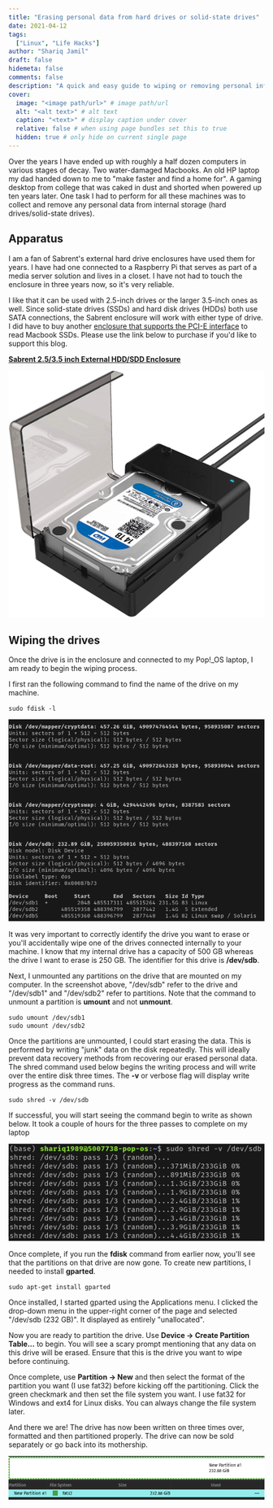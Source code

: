 ```yaml
---
title: "Erasing personal data from hard drives or solid-state drives"
date: 2021-04-12
tags:
  ["Linux", "Life Hacks"]
author: "Shariq Jamil"
draft: false
hidemeta: false
comments: false
description: "A quick and easy guide to wiping or removing personal information from hard drives or solid-state drives before you sell or get rid of them"
cover:
  image: "<image path/url>" # image path/url
  alt: "<alt text>" # alt text
  caption: "<text>" # display caption under cover
  relative: false # when using page bundles set this to true
  hidden: true # only hide on current single page
---
```


Over the years I have ended up with roughly a half dozen computers in various stages of decay. Two water-damaged Macbooks. An old HP laptop my dad handed down to me to "make faster and find a home for". A gaming desktop from college that was caked in dust and shorted when powered up ten years later. One task I had to perform for all these machines was to collect and remove any personal data from internal storage (hard drives/solid-state drives). 

## Apparatus
I am a fan of Sabrent's external hard drive enclosures have used them for years. I have had one connected to a Raspberry Pi that serves as part of a media server solution and lives in a closet. I have not had to touch the enclosure in three years now, so it's very reliable. 

I like that it can be used with 2.5-inch drives or the larger 3.5-inch ones as well. Since solid-state drives (SSDs) and hard disk drives (HDDs) both use SATA connections, the Sabrent enclosure will work with either type of drive. I did have to buy another [enclosure that supports the PCI-E interface](https://amzn.to/3tczE0g) to read Macbook SSDs. Please use the link below to purchase if you'd like to support this blog. 

[**Sabrent 2.5/3.5 inch External HDD/SDD Enclosure**](https://amzn.to/3da93v0)

![regular](sabrent.jpg)

## Wiping the drives
Once the drive is in the enclosure and connected to my Pop!_OS laptop, I am ready to begin the wiping process. 

I first ran the following command to find the name of the drive on my machine. 

    sudo fdisk -l

![regular](fdisk.png)

It was very important to correctly identify the drive you want to erase or you'll accidentally wipe one of the drives connected internally to your machine. I know that my internal drive has a capacity of 500 GB whereas the drive I want to erase is 250 GB. The identifier for this drive is **/dev/sdb**. 

Next, I unmounted any partitions on the drive that are mounted on my computer. In the screenshot above, "/dev/sdb" refer to the drive and "/dev/sdb1" and "/dev/sdb2" refer to partitions. Note that the command to unmount a partition is **umount** and not **unmount**.

    sudo umount /dev/sdb1
    sudo umount /dev/sdb2

Once the partitions are unmounted, I could start erasing the data. This is performed by writing "junk" data on the disk repeatedly. This will ideally prevent data recovery methods from recovering our erased personal data. The shred command used below begins the writing process and will write over the entire disk three times. The **-v** or verbose flag will display write progress as the command runs. 

    sudo shred -v /dev/sdb

If successful, you will start seeing the command begin to write as shown below. It took a couple of hours for the three passes to complete on my laptop 

![regular](shred.png)

Once complete, if you run the **fdisk** command from earlier now, you'll see that the partitions on that drive are now gone. To create new partitions, I needed to install **gparted**.

    sudo apt-get install gparted

Once installed, I started gparted using the Applications menu. I clicked the drop-down menu in the upper-right corner of the page and selected "/dev/sdb (232 GB)". It displayed as entirely "unallocated". 

Now you are ready to partition the drive. Use **Device -> Create Partition Table...** to begin. You will see a scary prompt mentioning that any data on this drive will be erased. Ensure that this is the drive you want to wipe before continuing. 

Once complete, use **Partition -> New** and then select the format of the partition you want (I use fat32) before kicking off the partitioning. Click the green checkmark and then set the file system you want. I use fat32 for Windows and ext4 for Linux disks. You can always change the file system later.  

And there we are! The drive has now been written on three times over, formatted and then partitioned properly. The drive can now be sold separately or go back into its mothership. 

![regular](partition.png)